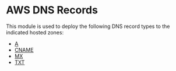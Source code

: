 # AWS DNS Records

This module is used to deploy the following DNS record types
to the indicated hosted zones:

- [A](https://www.cloudflare.com/learning/dns/dns-records/dns-a-record/)
- [CNAME](https://www.cloudflare.com/learning/dns/dns-records/dns-cname-record/)
- [MX](https://www.cloudflare.com/learning/dns/dns-records/dns-mx-record/)
- [TXT](https://www.cloudflare.com/learning/dns/dns-records/dns-txt-record/)